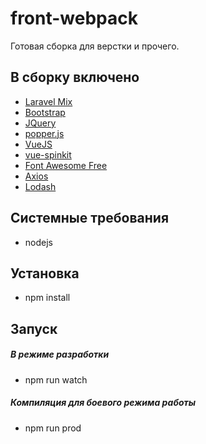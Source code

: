 # front-webpack

Готовая сборка для верстки и прочего.

## В сборку включено
- [Laravel Mix](https://laravel-mix.com/)
- [Bootstrap](https://getbootstrap.com/)
- [JQuery](http://jquery.com/)
- [popper.js](https://popper.js.org/)
- [VueJS](https://vuejs.org)
- [vue-spinkit](https://github.com/TonPC64/vue-spinkit)
- [Font Awesome Free](https://fontawesome.com/)
- [Axios](https://github.com/axios/axios)
- [Lodash](https://lodash.com/)

## Системные требования
- nodejs

## Установка
- npm install

## Запуск

##### В режиме разработки
- npm run watch

##### Компиляция для боевого режима работы
- npm run prod